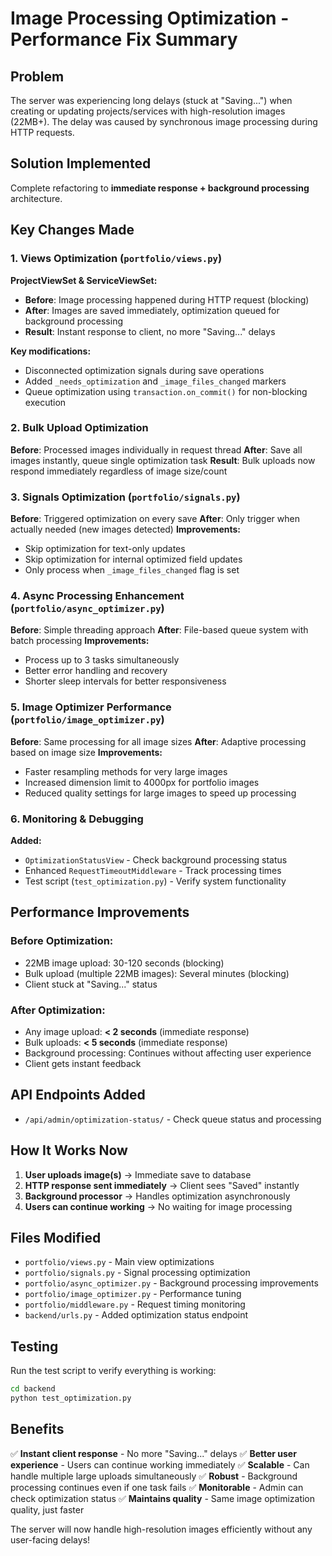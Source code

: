 # Image Processing Optimization - Performance Fix Summary

## Problem
The server was experiencing long delays (stuck at "Saving...") when creating or updating projects/services with high-resolution images (22MB+). The delay was caused by synchronous image processing during HTTP requests.

## Solution Implemented
Complete refactoring to **immediate response + background processing** architecture.

## Key Changes Made

### 1. Views Optimization (`portfolio/views.py`)

**ProjectViewSet & ServiceViewSet:**
- **Before**: Image processing happened during HTTP request (blocking)
- **After**: Images are saved immediately, optimization queued for background processing
- **Result**: Instant response to client, no more "Saving..." delays

**Key modifications:**
- Disconnected optimization signals during save operations
- Added `_needs_optimization` and `_image_files_changed` markers
- Queue optimization using `transaction.on_commit()` for non-blocking execution

### 2. Bulk Upload Optimization
**Before**: Processed images individually in request thread
**After**: Save all images instantly, queue single optimization task
**Result**: Bulk uploads now respond immediately regardless of image size/count

### 3. Signals Optimization (`portfolio/signals.py`)
**Before**: Triggered optimization on every save
**After**: Only trigger when actually needed (new images detected)
**Improvements:**
- Skip optimization for text-only updates
- Skip optimization for internal optimized field updates
- Only process when `_image_files_changed` flag is set

### 4. Async Processing Enhancement (`portfolio/async_optimizer.py`)
**Before**: Simple threading approach
**After**: File-based queue system with batch processing
**Improvements:**
- Process up to 3 tasks simultaneously
- Better error handling and recovery
- Shorter sleep intervals for better responsiveness

### 5. Image Optimizer Performance (`portfolio/image_optimizer.py`)
**Before**: Same processing for all image sizes
**After**: Adaptive processing based on image size
**Improvements:**
- Faster resampling methods for very large images
- Increased dimension limit to 4000px for portfolio images
- Reduced quality settings for large images to speed up processing

### 6. Monitoring & Debugging
**Added:**
- `OptimizationStatusView` - Check background processing status
- Enhanced `RequestTimeoutMiddleware` - Track processing times
- Test script (`test_optimization.py`) - Verify system functionality

## Performance Improvements

### Before Optimization:
- 22MB image upload: 30-120 seconds (blocking)
- Bulk upload (multiple 22MB images): Several minutes (blocking)
- Client stuck at "Saving..." status

### After Optimization:
- Any image upload: **< 2 seconds** (immediate response)
- Bulk uploads: **< 5 seconds** (immediate response)
- Background processing: Continues without affecting user experience
- Client gets instant feedback

## API Endpoints Added
- `/api/admin/optimization-status/` - Check queue status and processing

## How It Works Now

1. **User uploads image(s)** → Immediate save to database
2. **HTTP response sent immediately** → Client sees "Saved" instantly
3. **Background processor** → Handles optimization asynchronously
4. **Users can continue working** → No waiting for image processing

## Files Modified
- `portfolio/views.py` - Main view optimizations
- `portfolio/signals.py` - Signal processing optimization
- `portfolio/async_optimizer.py` - Background processing improvements
- `portfolio/image_optimizer.py` - Performance tuning
- `portfolio/middleware.py` - Request timing monitoring
- `backend/urls.py` - Added optimization status endpoint

## Testing
Run the test script to verify everything is working:
```bash
cd backend
python test_optimization.py
```

## Benefits
✅ **Instant client response** - No more "Saving..." delays
✅ **Better user experience** - Users can continue working immediately
✅ **Scalable** - Can handle multiple large uploads simultaneously
✅ **Robust** - Background processing continues even if one task fails
✅ **Monitorable** - Admin can check optimization status
✅ **Maintains quality** - Same image optimization quality, just faster

The server will now handle high-resolution images efficiently without any user-facing delays!
